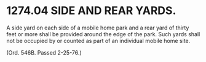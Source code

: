 1274.04 SIDE AND REAR YARDS.
============================

A side yard on each side of a mobile home park and a rear yard of thirty
feet or more shall be provided around the edge of the park. Such yards
shall not be occupied by or counted as part of an individual mobile home
site.

(Ord. 546B. Passed 2-25-76.)
